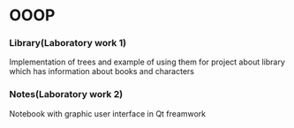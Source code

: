 # OOOP

### Library(Laboratory work 1)
  Implementation of trees and example of using them for project about library which has information about books and characters
### Notes(Laboratory work 2)
  Notebook with graphic user interface in Qt freamwork
